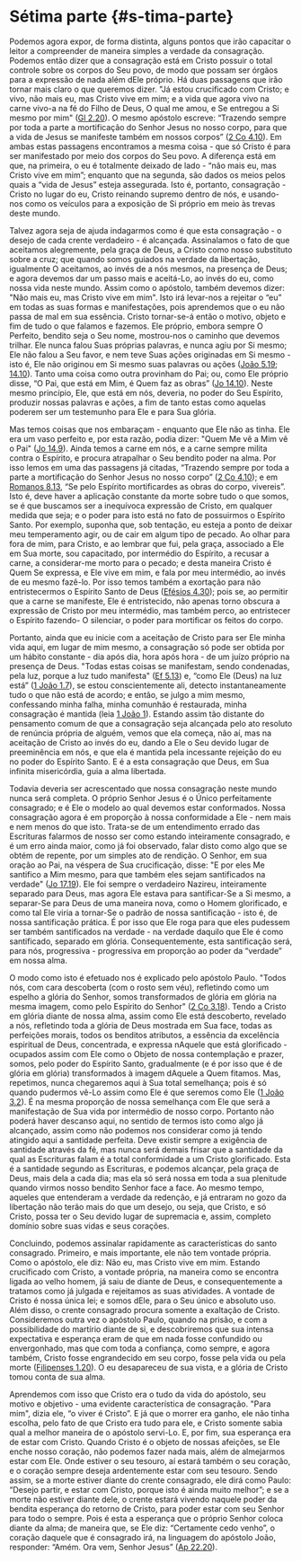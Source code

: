 # Sétima parte {#s-tima-parte}

Podemos agora expor, de forma distinta, alguns pontos que irão capacitar o leitor a compreender de maneira simples a verdade da consagração. Podemos então dizer que a consagração está em Cristo possuir o total controle sobre os corpos do Seu povo, de modo que possam ser órgãos para a expressão de nada além dEle próprio. Há duas passagens que irão tornar mais claro o que queremos dizer. &quot;Já estou crucificado com Cristo; e vivo, não mais eu, mas Cristo vive em mim; e a vida que agora vivo na carne vivo-a na fé do Filho de Deus, O qual me amou, e Se entregou a Si mesmo por mim&quot; ([Gl 2.20](http://bibliaonline.com.br/acf/gl/2/20)). O mesmo apóstolo escreve: “Trazendo sempre por toda a parte a mortificação do Senhor Jesus no nosso corpo, para que a vida de Jesus se manifeste também em nossos corpos” ([2 Co 4.10](http://bibliaonline.com.br/acf/2co/4/10)). Em ambas estas passagens encontramos a mesma coisa - que só Cristo é para ser manifestado por meio dos corpos do Seu povo. A diferença está em que, na primeira, o eu é totalmente deixado de lado - “não mais eu, mas Cristo vive em mim”; enquanto que na segunda, são dados os meios pelos quais a “vida de Jesus” esteja assegurada. Isto é, portanto, consagração - Cristo no lugar do eu, Cristo reinando supremo dentro de nós, e usando-nos como os veículos para a exposição de Si próprio em meio às trevas deste mundo.

Talvez agora seja de ajuda indagarmos como é que esta consagração - o desejo de cada crente verdadeiro - é alcançada. Assinalamos o fato de que aceitamos alegremente, pela graça de Deus, a Cristo como nosso substituto sobre a cruz; que quando somos guiados na verdade da libertação, igualmente O aceitamos, ao invés de a nós mesmos, na presença de Deus; e agora devemos dar um passo mais e aceitá-Lo, ao invés do eu, como nossa vida neste mundo. Assim como o apóstolo, também devemos dizer: &quot;Não mais eu, mas Cristo vive em mim&quot;. Isto irá levar-nos a rejeitar o “eu” em todas as suas formas e manifestações, pois aprendemos que o eu não passa de mal em sua essência. Cristo tornar-se-á então o motivo, objeto e fim de tudo o que falamos e fazemos. Ele próprio, embora sempre O Perfeito, bendito seja o Seu nome, mostrou-nos o caminho que devemos trilhar. Ele nunca falou Suas próprias palavras, e nunca agiu por Si mesmo; Ele não falou a Seu favor, e nem teve Suas ações originadas em Si mesmo - isto é, Ele não originou em Si mesmo suas palavras ou ações ([João 5.19](http://bibliaonline.com.br/acf/jo/5/19); [14.10](http://bibliaonline.com.br/acf/jo/14/10)). Tanto uma coisa como outra provinham do Pai; ou, como Ele próprio disse, “O Pai, que está em Mim, é Quem faz as obras” ([Jo 14.10](http://bibliaonline.com.br/acf/jo/14/10)). Neste mesmo princípio, Ele, que está em nós, deveria, no poder do Seu Espírito, produzir nossas palavras e ações, a fim de tanto estas como aquelas poderem ser um testemunho para Ele e para Sua glória.

Mas temos coisas que nos embaraçam - enquanto que Ele não as tinha. Ele era um vaso perfeito e, por esta razão, podia dizer: &quot;Quem Me vê a Mim vê o Pai&quot; ([Jo 14.9](http://bibliaonline.com.br/acf/jo/14/9)). Ainda temos a carne em nós, e a carne sempre milita contra o Espírito, e procura atrapalhar o Seu bendito poder na alma. Por isso lemos em uma das passagens já citadas, “Trazendo sempre por toda a parte a mortificação do Senhor Jesus no nosso corpo” ([2 Co 4.10](http://bibliaonline.com.br/acf/2co/4/10)); e em [Romanos 8.13](http://bibliaonline.com.br/acf/rm/8/13), “Se pelo Espírito mortificardes as obras do corpo, vivereis”. Isto é, deve haver a aplicação constante da morte sobre tudo o que somos, se é que buscamos ser a inequívoca expressão de Cristo, em qualquer medida que seja; e o poder para isto está no fato de possuirmos o Espírito Santo. Por exemplo, suponha que, sob tentação, eu esteja a ponto de deixar meu temperamento agir, ou de cair em algum tipo de pecado. Ao olhar para fora de mim, para Cristo, e ao lembrar que fui, pela graça, associado a Ele em Sua morte, sou capacitado, por intermédio do Espírito, a recusar a carne, a considerar-me morto para o pecado; e desta maneira Cristo é Quem Se expressa, e Ele vive em mim, e fala por meu intermédio, ao invés de eu mesmo fazê-lo. Por isso temos também a exortação para não entristecermos o Espírito Santo de Deus ([Efésios 4.30](http://bibliaonline.com.br/acf/ef/4/30)); pois se, ao permitir que a carne se manifeste, Ele é entristecido, não apenas torno obscura a expressão de Cristo por meu intermédio, mas também perco, ao entristecer o Espírito fazendo- O silenciar, o poder para mortificar os feitos do corpo.

Portanto, ainda que eu inicie com a aceitação de Cristo para ser Ele minha vida aqui, em lugar de mim mesmo, a consagração só pode ser obtida por um hábito constante - dia após dia, hora após hora - de um juízo próprio na presença de Deus. &quot;Todas estas coisas se manifestam, sendo condenadas, pela luz, porque a luz tudo manifesta&quot; ([Ef 5.13](http://bibliaonline.com.br/acf/ef/5/13)) e, “como Ele (Deus) na luz está” ([1 João 1.7](http://bibliaonline.com.br/acf/1jo/1/7)), se estou conscientemente ali, detecto instantaneamente tudo o que não está de acordo; e então, se julgo a mim mesmo, confessando minha falha, minha comunhão é restaurada, minha consagração é mantida (leia [1 João 1](http://bibliaonline.com.br/acf/1jo/1)). Estando assim tão distante do pensamento comum de que a consagração seja alcançada pelo ato resoluto de renúncia própria de alguém, vemos que ela começa, não aí, mas na aceitação de Cristo ao invés do eu, dando a Ele o Seu devido lugar de preeminência em nós, e que ela é mantida pela incessante rejeição do eu no poder do Espírito Santo. E é a esta consagração que Deus, em Sua infinita misericórdia, guia a alma libertada.

Todavia deveria ser acrescentado que nossa consagração neste mundo nunca será completa. O próprio Senhor Jesus é o Único perfeitamente consagrado; e é Ele o modelo ao qual devemos estar conformados. Nossa consagração agora é em proporção à nossa conformidade a Ele - nem mais e nem menos do que isto. Trata-se de um entendimento errado das Escrituras falarmos de nosso ser como estando inteiramente consagrado, e é um erro ainda maior, como já foi observado, falar disto como algo que se obtém de repente, por um simples ato de rendição. O Senhor, em sua oração ao Pai, na véspera de Sua crucificação, disse: &quot;E por eles Me santifico a Mim mesmo, para que também eles sejam santificados na verdade&quot; ([Jo 17.19](http://bibliaonline.com.br/acf/jo/17/19)). Ele foi sempre o verdadeiro Nazireu, inteiramente separado para Deus, mas agora Ele estava para santificar-Se a Si mesmo, a separar-Se para Deus de uma maneira nova, como o Homem glorificado, e como tal Ele viria a tornar-Se o padrão de nossa santificação - isto é, de nossa santificação prática. É por isso que Ele roga para que eles pudessem ser também santificados na verdade - na verdade daquilo que Ele é como santificado, separado em glória. Consequentemente, esta santificação será, para nós, progressiva - progressiva em proporção ao poder da “verdade” em nossa alma.

O modo como isto é efetuado nos é explicado pelo apóstolo Paulo. &quot;Todos nós, com cara descoberta (com o rosto sem véu), refletindo como um espelho a glória do Senhor, somos transformados de glória em glória na mesma imagem, como pelo Espírito do Senhor&quot; ([2 Co 3.18](http://bibliaonline.com.br/acf/2co/3/18)). Tendo a Cristo em glória diante de nossa alma, assim como Ele está descoberto, revelado a nós, refletindo toda a glória de Deus mostrada em Sua face, todas as perfeições morais, todos os benditos atributos, a essência da excelência espiritual de Deus, concentrada, e expressa nAquele que está glorificado - ocupados assim com Ele como o Objeto de nossa contemplação e prazer, somos, pelo poder do Espírito Santo, gradualmente (e é por isso que é de glória em glória) transformados à imagem dAquele a Quem fitamos. Mas, repetimos, nunca chegaremos aqui à Sua total semelhança; pois é só quando pudermos vê-Lo assim como Ele é que seremos como Ele ([1 João 3.2](http://bibliaonline.com.br/acf/1jo/3/2)). É na mesma proporção de nossa semelhança com Ele que será a manifestação de Sua vida por intermédio de nosso corpo. Portanto não poderá haver descanso aqui, no sentido de termos isto como algo já alcançado, assim como não podemos nos considerar como já tendo atingido aqui a santidade perfeita. Deve existir sempre a exigência de santidade através da fé, mas nunca será demais frisar que a santidade da qual as Escrituras falam é a total conformidade a um Cristo glorificado. Esta é a santidade segundo as Escrituras, e podemos alcançar, pela graça de Deus, mais dela a cada dia; mas ela só será nossa em toda a sua plenitude quando virmos nosso bendito Senhor face a face. Ao mesmo tempo, aqueles que entenderam a verdade da redenção, e já entraram no gozo da libertação não terão mais do que um desejo, ou seja, que Cristo, e só Cristo, possa ter o Seu devido lugar de supremacia e, assim, completo domínio sobre suas vidas e seus corações.

Concluindo, podemos assinalar rapidamente as características do santo consagrado. Primeiro, e mais importante, ele não tem vontade própria. Como o apóstolo, ele diz: Não eu, mas Cristo vive em mim. Estando crucificado com Cristo, a vontade própria, na maneira como se encontra ligada ao velho homem, já saiu de diante de Deus, e consequentemente a tratamos como já julgada e rejeitamos as suas atividades. A vontade de Cristo é nossa única lei; e somos dEle, para o Seu único e absoluto uso. Além disso, o crente consagrado procura somente a exaltação de Cristo. Consideremos outra vez o apóstolo Paulo, quando na prisão, e com a possibilidade do martírio diante de si, e descobriremos que sua intensa expectativa e esperança eram de que em nada fosse confundido ou envergonhado, mas que com toda a confiança, como sempre, e agora também, Cristo fosse engrandecido em seu corpo, fosse pela vida ou pela morte ([Filipenses 1.20](http://bibliaonline.com.br/acf/fp/1/20)). O eu desapareceu de sua vista, e a glória de Cristo tomou conta de sua alma.

Aprendemos com isso que Cristo era o tudo da vida do apóstolo, seu motivo e objetivo - uma evidente característica de consagração. &quot;Para mim&quot;, dizia ele, “o viver é Cristo”. E já que o morrer era ganho, ele não tinha escolha, pelo fato de que Cristo era tudo para ele, e Cristo somente sabia qual a melhor maneira de o apóstolo servi-Lo. E, por fim, sua esperança era de estar com Cristo. Quando Cristo é o objeto de nossas afeições, se Ele enche nosso coração, não podemos fazer nada mais, além de almejarmos estar com Ele. Onde estiver o seu tesouro, aí estará também o seu coração, e o coração sempre deseja ardentemente estar com seu tesouro. Sendo assim, se a morte estiver diante do crente consagrado, ele dirá como Paulo: “Desejo partir, e estar com Cristo, porque isto é ainda muito melhor”; e se a morte não estiver diante dele, o crente estará vivendo naquele poder da bendita esperança do retorno de Cristo, para poder estar com seu Senhor para todo o sempre. Pois é esta a esperança que o próprio Senhor coloca diante da alma; de maneira que, se Ele diz: “Certamente cedo venho”, o coração daquele que é consagrado irá, na linguagem do apóstolo João, responder: “Amém. Ora vem, Senhor Jesus” ([Ap 22.20](http://bibliaonline.com.br/acf/ap/22/20)).